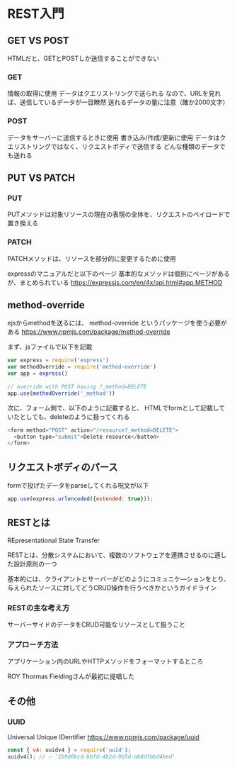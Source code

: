 # REST入門

## GET VS POST

HTMLだと、GETとPOSTしか送信することができない

### GET

情報の取得に使用
データはクエリストリングで送られる
なので、URLを見れば、送信しているデータが一目瞭然
送れるデータの量に注意（確か2000文字）

### POST

データをサーバーに送信するときに使用
書き込み/作成/更新に使用
データはクエリストリングではなく、リクエストボディで送信する
どんな種類のデータでも送れる

## PUT VS PATCH




### PUT

PUTメソッドは対象リソースの現在の表現の全体を、リクエストのペイロードで置き換える

### PATCH

PATCHメソッドは、リソースを部分的に変更するために使用

expressのマニュアルだと以下のページ
基本的なメソッドは個別にページがあるが、まとめられている
https://expressjs.com/en/4x/api.html#app.METHOD

## method-override

ejsからmethodを送るには、
method-override
というパッケージを使う必要がある
https://www.npmjs.com/package/method-override

まず、jsファイルで以下を記載
```javascript
var express = require('express')
var methodOverride = require('method-override')
var app = express()
 
// override with POST having ?_method=DELETE
app.use(methodOverride('_method'))
```

次に、フォーム側で、以下のように記載すると、
HTMLでformとして記載していたとしても、deleteのように扱ってくれる
```javascript
<form method="POST" action="/resource?_method=DELETE">
  <button type="submit">Delete resource</button>
</form>
```

## リクエストボディのパース

formで投げたデータをparseしてくれる呪文が以下
```javascript
app.use(express.urlencoded({extended: true}));
```

## RESTとは
REpresentational State Transfer

RESTとは、分散システムにおいて、複数のソフトウェアを連携させるのに適した設計原則の一つ

基本的には、クライアントとサーバーがどのようにコミュニケ―ションをとり、与えられたソースに対してどうCRUD操作を行うべきかというガイドライン

### RESTの主な考え方

サーバーサイドのデータをCRUD可能なリソースとして扱うこと

### アプローチ方法

アプリケーション内のURLやHTTPメソッドをフォーマットするところ

ROY Thormas Fieldingさんが最初に提唱した

## その他

### UUID

Universal Unique IDentifier
https://www.npmjs.com/package/uuid

```javascript
const { v4: uuidv4 } = require('uuid');
uuidv4(); // ⇨ '1b9d6bcd-bbfd-4b2d-9b5d-ab8dfbbd4bed'
```